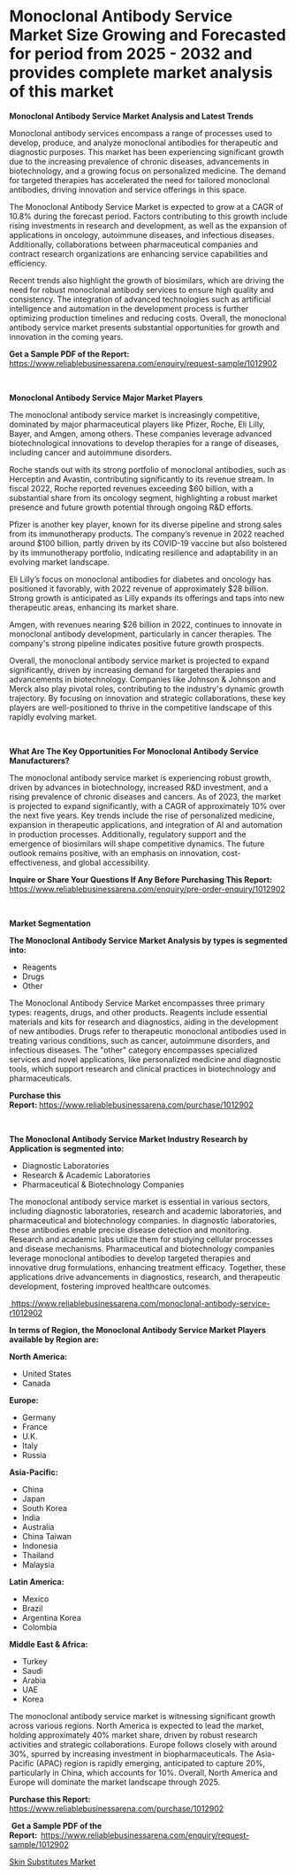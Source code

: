 <p><h1>Monoclonal Antibody Service Market Size Growing and Forecasted for period from 2025 - 2032 and provides complete market analysis of this market</h1></p><p><strong>Monoclonal Antibody Service Market Analysis and Latest Trends</strong></p>
<p><p>Monoclonal antibody services encompass a range of processes used to develop, produce, and analyze monoclonal antibodies for therapeutic and diagnostic purposes. This market has been experiencing significant growth due to the increasing prevalence of chronic diseases, advancements in biotechnology, and a growing focus on personalized medicine. The demand for targeted therapies has accelerated the need for tailored monoclonal antibodies, driving innovation and service offerings in this space.</p><p>The Monoclonal Antibody Service Market is expected to grow at a CAGR of 10.8% during the forecast period. Factors contributing to this growth include rising investments in research and development, as well as the expansion of applications in oncology, autoimmune diseases, and infectious diseases. Additionally, collaborations between pharmaceutical companies and contract research organizations are enhancing service capabilities and efficiency.</p><p>Recent trends also highlight the growth of biosimilars, which are driving the need for robust monoclonal antibody services to ensure high quality and consistency. The integration of advanced technologies such as artificial intelligence and automation in the development process is further optimizing production timelines and reducing costs. Overall, the monoclonal antibody service market presents substantial opportunities for growth and innovation in the coming years.</p></p>
<p><strong>Get a Sample PDF of the Report:&nbsp;</strong> <a href="https://www.reliablebusinessarena.com/enquiry/request-sample/1012902?utm_campaign=2793&utm_medium=2&utm_source=Github&utm_content=ia&utm_term=06032025&utm_id=monoclonal-antibody-service">https://www.reliablebusinessarena.com/enquiry/request-sample/1012902</a></p>
<p>&nbsp;</p>
<p><strong>Monoclonal Antibody Service Major Market Players</strong></p>
<p><p>The monoclonal antibody service market is increasingly competitive, dominated by major pharmaceutical players like Pfizer, Roche, Eli Lilly, Bayer, and Amgen, among others. These companies leverage advanced biotechnological innovations to develop therapies for a range of diseases, including cancer and autoimmune disorders.</p><p>Roche stands out with its strong portfolio of monoclonal antibodies, such as Herceptin and Avastin, contributing significantly to its revenue stream. In fiscal 2022, Roche reported revenues exceeding $60 billion, with a substantial share from its oncology segment, highlighting a robust market presence and future growth potential through ongoing R&D efforts.</p><p>Pfizer is another key player, known for its diverse pipeline and strong sales from its immunotherapy products. The company’s revenue in 2022 reached around $100 billion, partly driven by its COVID-19 vaccine but also bolstered by its immunotherapy portfolio, indicating resilience and adaptability in an evolving market landscape.</p><p>Eli Lilly’s focus on monoclonal antibodies for diabetes and oncology has positioned it favorably, with 2022 revenue of approximately $28 billion. Strong growth is anticipated as Lilly expands its offerings and taps into new therapeutic areas, enhancing its market share.</p><p>Amgen, with revenues nearing $26 billion in 2022, continues to innovate in monoclonal antibody development, particularly in cancer therapies. The company's strong pipeline indicates positive future growth prospects.</p><p>Overall, the monoclonal antibody service market is projected to expand significantly, driven by increasing demand for targeted therapies and advancements in biotechnology. Companies like Johnson & Johnson and Merck also play pivotal roles, contributing to the industry's dynamic growth trajectory. By focusing on innovation and strategic collaborations, these key players are well-positioned to thrive in the competitive landscape of this rapidly evolving market.</p></p>
<p>&nbsp;</p>
<p><strong>What Are The Key Opportunities For Monoclonal Antibody Service Manufacturers?</strong></p>
<p><p>The monoclonal antibody service market is experiencing robust growth, driven by advances in biotechnology, increased R&D investment, and a rising prevalence of chronic diseases and cancers. As of 2023, the market is projected to expand significantly, with a CAGR of approximately 10% over the next five years. Key trends include the rise of personalized medicine, expansion in therapeutic applications, and integration of AI and automation in production processes. Additionally, regulatory support and the emergence of biosimilars will shape competitive dynamics. The future outlook remains positive, with an emphasis on innovation, cost-effectiveness, and global accessibility.</p></p>
<p><strong>Inquire or Share Your Questions If Any Before Purchasing This Report:</strong> <a href="https://www.reliablebusinessarena.com/enquiry/pre-order-enquiry/1012902?utm_campaign=2793&utm_medium=2&utm_source=Github&utm_content=ia&utm_term=06032025&utm_id=monoclonal-antibody-service">https://www.reliablebusinessarena.com/enquiry/pre-order-enquiry/1012902</a></p>
<p>&nbsp;</p>
<p><strong>Market Segmentation</strong></p>
<p><strong>The Monoclonal Antibody Service Market Analysis by types is segmented into:</strong></p>
<p><ul><li>Reagents</li><li>Drugs</li><li>Other</li></ul></p>
<p><p>The Monoclonal Antibody Service Market encompasses three primary types: reagents, drugs, and other products. Reagents include essential materials and kits for research and diagnostics, aiding in the development of new antibodies. Drugs refer to therapeutic monoclonal antibodies used in treating various conditions, such as cancer, autoimmune disorders, and infectious diseases. The "other" category encompasses specialized services and novel applications, like personalized medicine and diagnostic tools, which support research and clinical practices in biotechnology and pharmaceuticals.</p></p>
<p><strong>Purchase this Report:&nbsp;</strong><a href="https://www.reliablebusinessarena.com/purchase/1012902?utm_campaign=2793&utm_medium=2&utm_source=Github&utm_content=ia&utm_term=06032025&utm_id=monoclonal-antibody-service">https://www.reliablebusinessarena.com/purchase/1012902</a></p>
<p>&nbsp;</p>
<p><strong>The Monoclonal Antibody Service Market Industry Research by Application is segmented into:</strong></p>
<p><ul><li>Diagnostic Laboratories</li><li>Research & Academic Laboratories</li><li>Pharmaceutical & Biotechnology Companies</li></ul></p>
<p><p>The monoclonal antibody service market is essential in various sectors, including diagnostic laboratories, research and academic laboratories, and pharmaceutical and biotechnology companies. In diagnostic laboratories, these antibodies enable precise disease detection and monitoring. Research and academic labs utilize them for studying cellular processes and disease mechanisms. Pharmaceutical and biotechnology companies leverage monoclonal antibodies to develop targeted therapies and innovative drug formulations, enhancing treatment efficacy. Together, these applications drive advancements in diagnostics, research, and therapeutic development, fostering improved healthcare outcomes.</p></p>
<p><a href="https://www.reliablebusinessarena.com/monoclonal-antibody-service-r1012902?utm_campaign=2793&utm_medium=2&utm_source=Github&utm_content=ia&utm_term=06032025&utm_id=monoclonal-antibody-service">&nbsp;https://www.reliablebusinessarena.com/monoclonal-antibody-service-r1012902</a></p>
<p><strong>In terms of Region, the Monoclonal Antibody Service Market Players available by Region are:</strong></p>
<p>
    <p> <strong> North America: </strong>
        <ul>
            <li>United States</li>
            <li>Canada</li>
        </ul>
        </p> 
    <p> <strong> Europe: </strong>
        <ul>
            <li>Germany</li>
            <li>France</li>
            <li>U.K.</li>
            <li>Italy</li>
            <li>Russia</li>
        </ul>
        </p> 
    <p> <strong> Asia-Pacific: </strong>
        <ul>
            <li>China</li>
            <li>Japan</li>
            <li>South Korea</li>
            <li>India</li>
            <li>Australia</li>
            <li>China Taiwan</li>
            <li>Indonesia</li>
            <li>Thailand</li>
            <li>Malaysia</li>
        </ul>
        </p> 
    <p> <strong> Latin America: </strong>
        <ul>
            <li>Mexico</li>
            <li>Brazil</li>
            <li>Argentina Korea</li>
            <li>Colombia</li>
        </ul>
        </p> 
    <p> <strong> Middle East & Africa: </strong>
        <ul>
            <li>Turkey</li>
            <li>Saudi</li>
            <li>Arabia</li>
            <li>UAE</li>
            <li>Korea</li>
        </ul>
    </p>
    </p>
<p><p>The monoclonal antibody service market is witnessing significant growth across various regions. North America is expected to lead the market, holding approximately 40% market share, driven by robust research activities and strategic collaborations. Europe follows closely with around 30%, spurred by increasing investment in biopharmaceuticals. The Asia-Pacific (APAC) region is rapidly emerging, anticipated to capture 20%, particularly in China, which accounts for 10%. Overall, North America and Europe will dominate the market landscape through 2025.</p></p>
<p><strong>Purchase this Report: </strong><a href="https://www.reliablebusinessarena.com/purchase/1012902?utm_campaign=2793&utm_medium=2&utm_source=Github&utm_content=ia&utm_term=06032025&utm_id=monoclonal-antibody-service">https://www.reliablebusinessarena.com/purchase/1012902</a></p>
<p>&nbsp;<strong>Get a Sample PDF of the Report:&nbsp;&nbsp;</strong><a href="https://www.reliablebusinessarena.com/enquiry/request-sample/1012902?utm_campaign=2793&utm_medium=2&utm_source=Github&utm_content=ia&utm_term=06032025&utm_id=monoclonal-antibody-service">https://www.reliablebusinessarena.com/enquiry/request-sample/1012902</a></p>
<p><strong></strong></p>
<p><p><a href="https://github.com/tselahiara/Market-Research-Report-List-1/blob/main/skin-substitutes-market.md?utm_campaign=2793&utm_medium=2&utm_source=Github&utm_content=ia&utm_term=06032025&utm_id=monoclonal-antibody-service">Skin Substitutes Market</a></p></p>